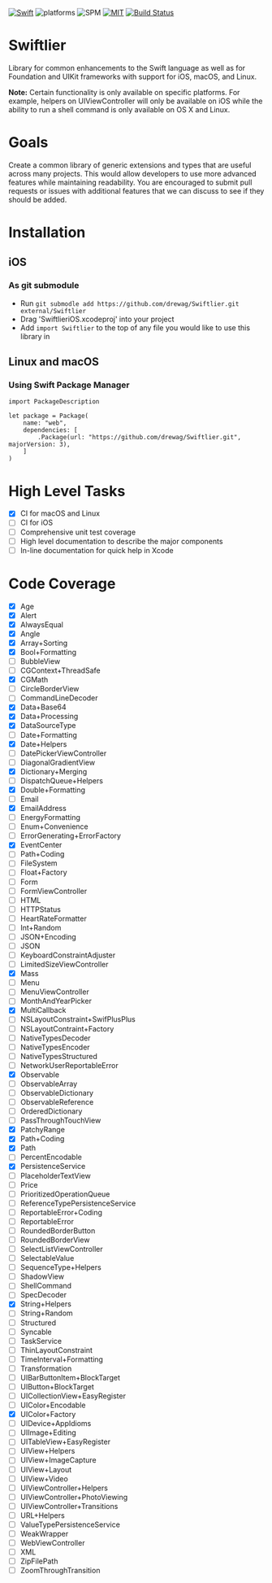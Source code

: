 [![Swift](https://img.shields.io/badge/swift-4-orange.svg?style=flat)](https://swift.org)
![platforms](https://img.shields.io/badge/platform-iOS%20macOS%20Linux-orange.svg?style=flat)
![SPM](https://img.shields.io/badge/Swift_Package_Manager-compatible-orange.svg?style=flat)
[![MIT](https://img.shields.io/badge/license-MIT-blue.svg?style=flat)](/LICENSE)
[![Build Status](https://travis-ci.org/drewag/Swiftlier.svg?branch=master)](https://travis-ci.org/drewag/Swiftlier)

Swiftlier
=============

Library for common enhancements to the Swift language as well as for Foundation and UIKit frameworks with
support for iOS, macOS, and Linux.

**Note:** Certain functionality is only available on specific platforms. For example, helpers on UIViewController
will only be available on iOS while the ability to run a shell command is only available on OS X and Linux.

Goals
=====

Create a common library of generic extensions and types that are useful across many
projects. This would allow developers to use more advanced features while maintaining
readability. You are encouraged to submit pull requests or issues with additional features
that we can discuss to see if they should be added.

Installation
========

iOS
--------------

### As git submodule

- Run `git submodle add https://github.com/drewag/Swiftlier.git external/Swiftlier`
- Drag 'SwiftlieriOS.xcodeproj' into your project
- Add `import Swiftlier` to the top of any file you would like to use this library in

Linux and macOS
----------------

### Using Swift Package Manager

    import PackageDescription

    let package = Package(
        name: "web",
        dependencies: [
            .Package(url: "https://github.com/drewag/Swiftlier.git", majorVersion: 3),
        ]
    )

High Level Tasks
=================

- [x] CI for macOS and Linux
- [ ] CI for iOS
- [ ] Comprehensive unit test coverage
- [ ] High level documentation to describe the major components
- [ ] In-line documentation for quick help in Xcode

Code Coverage
==============

- [x] Age
- [x] Alert
- [x] AlwaysEqual
- [x] Angle
- [x] Array+Sorting
- [x] Bool+Formatting
- [ ] BubbleView
- [ ] CGContext+ThreadSafe
- [x] CGMath
- [ ] CircleBorderView
- [ ] CommandLineDecoder
- [x] Data+Base64
- [x] Data+Processing
- [x] DataSourceType
- [ ] Date+Formatting
- [x] Date+Helpers
- [ ] DatePickerViewController
- [ ] DiagonalGradientView
- [x] Dictionary+Merging
- [ ] DispatchQueue+Helpers
- [x] Double+Formatting
- [ ] Email
- [x] EmailAddress
- [ ] EnergyFormatting
- [ ] Enum+Convenience
- [ ] ErrorGenerating+ErrorFactory
- [x] EventCenter
- [ ] Path+Coding
- [ ] FileSystem
- [ ] Float+Factory
- [ ] Form
- [ ] FormViewController
- [ ] HTML
- [ ] HTTPStatus
- [ ] HeartRateFormatter
- [ ] Int+Random
- [ ] JSON+Encoding
- [ ] JSON
- [ ] KeyboardConstraintAdjuster
- [ ] LimitedSizeViewController
- [x] Mass
- [ ] Menu
- [ ] MenuViewController
- [ ] MonthAndYearPicker
- [x] MultiCallback
- [ ] NSLayoutConstraint+SwifPlusPlus
- [ ] NSLayoutContraint+Factory
- [ ] NativeTypesDecoder
- [ ] NativeTypesEncoder
- [ ] NativeTypesStructured
- [ ] NetworkUserReportableError
- [x] Observable
- [ ] ObservableArray
- [ ] ObservableDictionary
- [ ] ObservableReference
- [ ] OrderedDictionary
- [ ] PassThroughTouchView
- [x] PatchyRange
- [x] Path+Coding
- [x] Path
- [ ] PercentEncodable
- [x] PersistenceService
- [ ] PlaceholderTextView
- [ ] Price
- [ ] PrioritizedOperationQueue
- [ ] ReferenceTypePersistenceService
- [ ] ReportableError+Coding
- [ ] ReportableError
- [ ] RoundedBorderButton
- [ ] RoundedBorderView
- [ ] SelectListViewController
- [ ] SelectableValue
- [ ] SequenceType+Helpers
- [ ] ShadowView
- [ ] ShellCommand
- [ ] SpecDecoder
- [x] String+Helpers
- [ ] String+Random
- [ ] Structured
- [ ] Syncable
- [ ] TaskService
- [ ] ThinLayoutConstraint
- [ ] TimeInterval+Formatting
- [ ] Transformation
- [ ] UIBarButtonItem+BlockTarget
- [ ] UIButton+BlockTarget
- [ ] UICollectionView+EasyRegister
- [ ] UIColor+Encodable
- [x] UIColor+Factory
- [ ] UIDevice+AppIdioms
- [ ] UIImage+Editing
- [ ] UITableView+EasyRegister
- [ ] UIView+Helpers
- [ ] UIView+ImageCapture
- [ ] UIView+Layout
- [ ] UIView+Video
- [ ] UIViewController+Helpers
- [ ] UIViewController+PhotoViewing
- [ ] UIViewController+Transitions
- [ ] URL+Helpers
- [ ] ValueTypePersistenceService
- [ ] WeakWrapper
- [ ] WebViewController
- [ ] XML
- [ ] ZipFilePath
- [ ] ZoomThroughTransition
